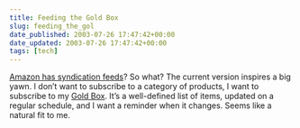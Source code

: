 ```yaml
---
title: Feeding the Gold Box
slug: feeding_the_gol
date_published: 2003-07-26 17:47:42+00:00
date_updated: 2003-07-26 17:47:42+00:00
tags: [tech]
---
```

[Amazon has syndication feeds](http://www.amazon.com/exec/obidos/subst/xs/syndicate.html/002-6631521-1939226)? So what? The current version inspires a big yawn. I don’t want to subscribe to a category of products, I want to subscribe to my [Gold Box](http://www.amazon.com/exec/obidos/tg/stores/static/-/goldbox/index/2020-20/). It’s a well-defined list of items, updated on a regular schedule, and I want a reminder when it changes. Seems like a natural fit to me.

